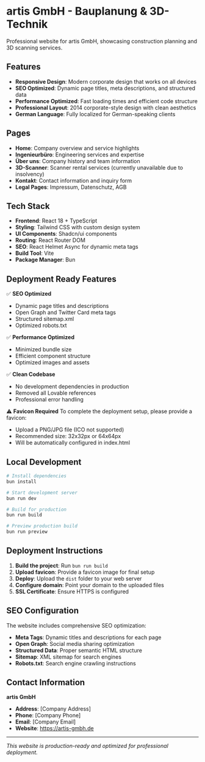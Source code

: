 # artis GmbH - Bauplanung & 3D-Technik

Professional website for artis GmbH, showcasing construction planning and 3D scanning services.

## Features

- **Responsive Design**: Modern corporate design that works on all devices
- **SEO Optimized**: Dynamic page titles, meta descriptions, and structured data
- **Performance Optimized**: Fast loading times and efficient code structure
- **Professional Layout**: 2014 corporate-style design with clean aesthetics
- **German Language**: Fully localized for German-speaking clients

## Pages

- **Home**: Company overview and service highlights
- **Ingenieurbüro**: Engineering services and expertise
- **Über uns**: Company history and team information
- **3D-Scanner**: Scanner rental services (currently unavailable due to insolvency)
- **Kontakt**: Contact information and inquiry form
- **Legal Pages**: Impressum, Datenschutz, AGB

## Tech Stack

- **Frontend**: React 18 + TypeScript
- **Styling**: Tailwind CSS with custom design system
- **UI Components**: Shadcn/ui components
- **Routing**: React Router DOM
- **SEO**: React Helmet Async for dynamic meta tags
- **Build Tool**: Vite
- **Package Manager**: Bun

## Deployment Ready Features

✅ **SEO Optimized**
- Dynamic page titles and descriptions
- Open Graph and Twitter Card meta tags
- Structured sitemap.xml
- Optimized robots.txt

✅ **Performance Optimized**
- Minimized bundle size
- Efficient component structure
- Optimized images and assets

✅ **Clean Codebase**
- No development dependencies in production
- Removed all Lovable references
- Professional error handling

⚠️ **Favicon Required**
To complete the deployment setup, please provide a favicon:
- Upload a PNG/JPG file (ICO not supported)
- Recommended size: 32x32px or 64x64px
- Will be automatically configured in index.html

## Local Development

```bash
# Install dependencies
bun install

# Start development server
bun run dev

# Build for production
bun run build

# Preview production build
bun run preview
```

## Deployment Instructions

1. **Build the project**: Run `bun run build`
2. **Upload favicon**: Provide a favicon image for final setup
3. **Deploy**: Upload the `dist` folder to your web server
4. **Configure domain**: Point your domain to the uploaded files
5. **SSL Certificate**: Ensure HTTPS is configured

## SEO Configuration

The website includes comprehensive SEO optimization:

- **Meta Tags**: Dynamic titles and descriptions for each page
- **Open Graph**: Social media sharing optimization
- **Structured Data**: Proper semantic HTML structure
- **Sitemap**: XML sitemap for search engines
- **Robots.txt**: Search engine crawling instructions

## Contact Information

**artis GmbH**
- **Address**: [Company Address]
- **Phone**: [Company Phone]
- **Email**: [Company Email]
- **Website**: https://artis-gmbh.de

---

*This website is production-ready and optimized for professional deployment.*

